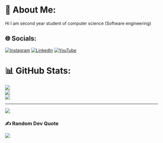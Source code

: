 # 💫 About Me:
Hi I am second year student of computer science (Software engineering)


## 🌐 Socials:
[![Instagram](https://img.shields.io/badge/Instagram-%23E4405F.svg?logo=Instagram&logoColor=white)](https://instagram.com/afqifahmi) [![LinkedIn](https://img.shields.io/badge/LinkedIn-%230077B5.svg?logo=linkedin&logoColor=white)](https://linkedin.com/in/afiq-fahmi-412064183) [![YouTube](https://img.shields.io/badge/YouTube-%23FF0000.svg?logo=YouTube&logoColor=white)](https://youtube.com/@https://www.youtube.com/channel/UC8zt6rwGtmIPL1Ncfyk4WCg) 


# 📊 GitHub Stats:
![](https://github-readme-stats.vercel.app/api?username=afiqfahmii&theme=react&hide_border=false&include_all_commits=false&count_private=false)<br/>
![](https://github-readme-streak-stats.herokuapp.com/?user=afiqfahmii&theme=react&hide_border=false)<br/>
![](https://github-readme-stats.vercel.app/api/top-langs/?username=afiqfahmii&theme=react&hide_border=false&include_all_commits=false&count_private=false&layout=compact)

---
[![](https://visitcount.itsvg.in/api?id=afiqfahmii&icon=0&color=0)](https://visitcount.itsvg.in)


### ✍️ Random Dev Quote
![](https://quotes-github-readme.vercel.app/api?type=horizontal&theme=radical)


<!-- Proudly created with GPRM ( https://gprm.itsvg.in ) -->

